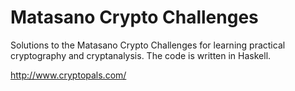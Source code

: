# Matasano Crypto Challenges

Solutions to the Matasano Crypto Challenges for learning practical cryptography 
and cryptanalysis. The code is written in Haskell.

http://www.cryptopals.com/
